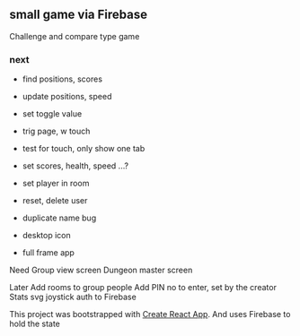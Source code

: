 ## small game via Firebase ##

Challenge and compare type game

### next ###

- find positions, scores
- update positions, speed

- set toggle value
- trig page, w touch
- test for touch, only show one tab

- set scores, health, speed ...?
- set player in room
- reset, delete user

- duplicate name bug
- desktop icon
- full frame app

Need
    Group view screen
    Dungeon master screen


Later
    Add rooms to group people
    Add PIN no to enter, set by the creator
    Stats
    svg joystick
    auth to Firebase

This project was bootstrapped with [Create React App](https://github.com/facebookincubator/create-react-app).
And uses Firebase to hold the state


